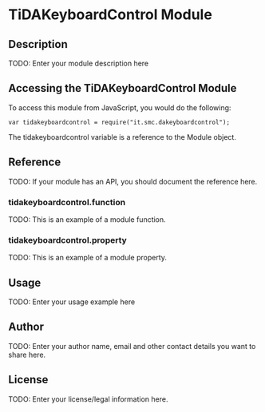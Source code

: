 # TiDAKeyboardControl Module

## Description

TODO: Enter your module description here

## Accessing the TiDAKeyboardControl Module

To access this module from JavaScript, you would do the following:

    var tidakeyboardcontrol = require("it.smc.dakeyboardcontrol");

The tidakeyboardcontrol variable is a reference to the Module object.

## Reference

TODO: If your module has an API, you should document
the reference here.

### tidakeyboardcontrol.function

TODO: This is an example of a module function.

### tidakeyboardcontrol.property

TODO: This is an example of a module property.

## Usage

TODO: Enter your usage example here

## Author

TODO: Enter your author name, email and other contact
details you want to share here.

## License

TODO: Enter your license/legal information here.

